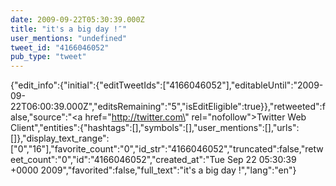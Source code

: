 ```yaml
---
date: 2009-09-22T05:30:39.000Z
title: "it's a big day !″"
user_mentions: "undefined"
tweet_id: "4166046052"
pub_type: "tweet"
---
```

{"edit_info":{"initial":{"editTweetIds":["4166046052"],"editableUntil":"2009-09-22T06:00:39.000Z","editsRemaining":"5","isEditEligible":true}},"retweeted":false,"source":"<a href=\"http://twitter.com\" rel=\"nofollow\">Twitter Web Client</a>","entities":{"hashtags":[],"symbols":[],"user_mentions":[],"urls":[]},"display_text_range":["0","16"],"favorite_count":"0","id_str":"4166046052","truncated":false,"retweet_count":"0","id":"4166046052","created_at":"Tue Sep 22 05:30:39 +0000 2009","favorited":false,"full_text":"it's a big day !","lang":"en"}
